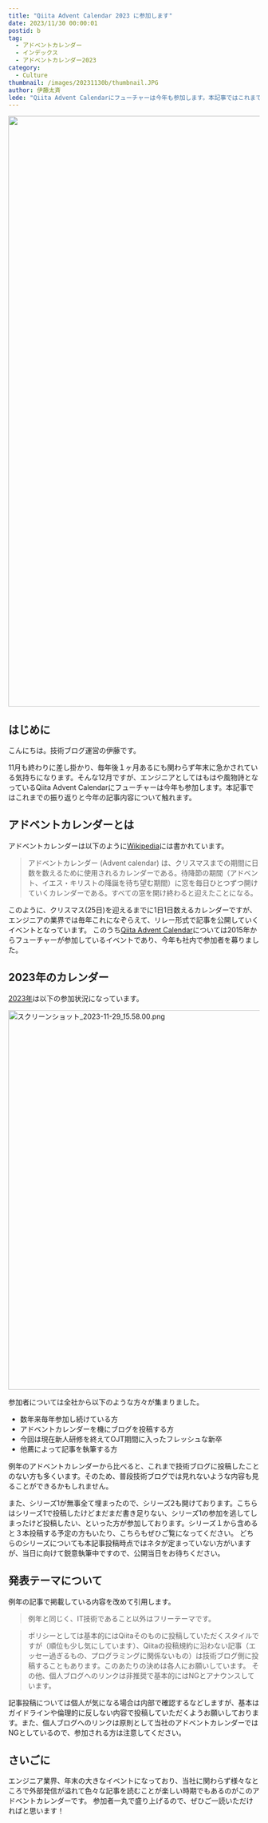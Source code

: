 ```yaml
---
title: "Qiita Advent Calendar 2023 に参加します"
date: 2023/11/30 00:00:01
postid: b
tag:
  - アドベントカレンダー
  - インデックス
  - アドベントカレンダー2023
category:
  - Culture
thumbnail: /images/20231130b/thumbnail.JPG
author: 伊藤太斉
lede: "Qiita Advent Calendarにフューチャーは今年も参加します。本記事ではこれまでの振り返りと今年の記事内容について触れます。"
---
```

<img src="/images/20231130b/IMG_0698.JPG" alt="" width="1181" height="1181" loading="lazy">


## はじめに
こんにちは。技術ブログ運営の伊藤です。

11月も終わりに差し掛かり、毎年後１ヶ月あるにも関わらず年末に急かされている気持ちになります。そんな12月ですが、エンジニアとしてはもはや風物詩となっているQiita Advent Calendarにフューチャーは今年も参加します。本記事ではこれまでの振り返りと今年の記事内容について触れます。

## アドベントカレンダーとは
アドベントカレンダーは以下のように[Wikipedia](https://ja.wikipedia.org/wiki/%E3%82%A2%E3%83%89%E3%83%99%E3%83%B3%E3%83%88%E3%82%AB%E3%83%AC%E3%83%B3%E3%83%80%E3%83%BC)には書かれています。

> アドベントカレンダー (Advent calendar) は、クリスマスまでの期間に日数を数えるために使用されるカレンダーである。待降節の期間（アドベント、イエス・キリストの降誕を待ち望む期間）に窓を毎日ひとつずつ開けていくカレンダーである。すべての窓を開け終わると迎えたことになる。

このように、クリスマス(25日)を迎えるまでに1日1日数えるカレンダーですが、エンジニアの業界では毎年これになぞらえて、リレー形式で記事を公開していくイベントとなっています。
このうち[Qiita Advent Calendar](https://qiita.com/advent-calendar/2023)については2015年からフューチャーが参加しているイベントであり、今年も社内で参加者を募りました。

## 2023年のカレンダー

[2023年](https://qiita.com/advent-calendar/2023)は以下の参加状況になっています。

<img src="/images/20231130b/スクリーンショット_2023-11-29_15.58.00.png" alt="スクリーンショット_2023-11-29_15.58.00.png" width="1071" height="759" loading="lazy">

参加者については全社から以下のような方々が集まりました。

- 数年来毎年参加し続けている方
- アドベントカレンダーを機にブログを投稿する方
- 今回は現在新人研修を終えてOJT期間に入ったフレッシュな新卒
- 他薦によって記事を執筆する方

例年のアドベントカレンダーから比べると、これまで技術ブログに投稿したことのない方も多くいます。そのため、普段技術ブログでは見れないような内容も見ることができるかもしれません。

また、シリーズ1が無事全て埋まったので、シリーズ2も開けております。こちらはシリーズ1で投稿したけどまだまだ書き足りない、シリーズ1の参加を逃してしまったけど投稿したい、といった方が参加しております。シリーズ１から含めると３本投稿する予定の方もいたり、こちらもぜひご覧になってください。
どちらのシリーズについても本記事投稿時点ではネタが定まっていない方がいますが、当日に向けて鋭意執筆中ですので、公開当日をお待ちください。

## 発表テーマについて
例年の記事で掲載している内容を改めて引用します。

> 例年と同じく、IT技術であること以外はフリーテーマです。

> ポリシーとしては基本的にはQiitaそのものに投稿していただくスタイルですが（順位も少し気にしています）、Qiitaの投稿規約に沿わない記事（エッセー過ぎるもの、プログラミングに関係ないもの）は技術ブログ側に投稿することもあります。このあたりの決めは各人にお願いしています。
その他、個人ブログへのリンクは非推奨で基本的にはNGとアナウンスしています。

記事投稿については個人が気になる場合は内部で確認するなどしますが、基本はガイドラインや倫理的に反しない内容で投稿していただくようお願いしております。また、個人ブログへのリンクは原則として当社のアドベントカレンダーではNGとしているので、参加される方は注意してください。

## さいごに
エンジニア業界、年末の大きなイベントになっており、当社に関わらず様々なところで外部発信が溢れて色々な記事を読むことが楽しい時期でもあるのがこのアドベントカレンダーです。
参加者一丸で盛り上げるので、ぜひご一読いただければと思います！

